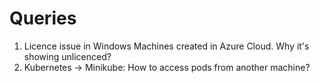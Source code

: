 # Queries

1. Licence issue in Windows Machines created in Azure Cloud. Why it's showing unlicenced?
2. Kubernetes -> Minikube: How to access pods from another machine?

